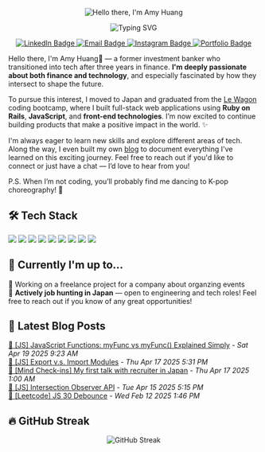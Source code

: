 
<p align="center">
  <img src="https://readme-typing-svg.herokuapp.com?font=Fira+Code&size=26&duration=1&pause=100000&color=4AB1D9&center=true&vCenter=true&width=600&lines=Hello+there%2C+I'm+Amy+Huang" alt="Hello there, I'm Amy Huang" />
</p>


<p align="center">
  <img src="https://readme-typing-svg.herokuapp.com?font=Fira+Code&size=22&pause=1000&color=4AB1D9&center=true&vCenter=true&width=500&lines=Ex-banker+turned+fullstack+engineer;Passionate+towards+finance+and+tech;" alt="Typing SVG" />
</p>
<p align="center">
  <a href="https://www.linkedin.com/in/amyhuang-ntu/" target="_blank">
    <img src="https://img.shields.io/badge/LinkedIn-0A66C2?style=for-the-badge&logo=linkedin&logoColor=white" alt="LinkedIn Badge"/>
  </a>
  <a href="mailto:amy.huang850603@gmail.com">
    <img src="https://img.shields.io/badge/Email-D14836?style=for-the-badge&logo=gmail&logoColor=white" alt="Email Badge"/>
  </a>
  <a href="https://www.instagram.com/zi_ying.h?igsh=aWo1enM0djQxd2ty&utm_source=qr" target="_blank">
    <img src="https://img.shields.io/badge/Instagram-E4405F?style=for-the-badge&logo=instagram&logoColor=white" alt="Instagram Badge"/>
  </a>
  <a href="https://starryamy.github.io/portfolio/" target="_blank">
    <img src="https://img.shields.io/badge/Portfolio-000000?style=for-the-badge&logo=About.me&logoColor=white" alt="Portfolio Badge"/>
  </a>
</p>

Hello there, I'm Amy Huang👋 — a former investment banker who transitioned into tech after three years in finance. **I'm deeply passionate about both finance and technology**, and especially fascinated by how they intersect to shape the future.

To pursue this interest, I moved to Japan and graduated from the [Le Wagon](https://www.lewagon.com/) coding bootcamp, where I built full-stack web applications using **Ruby on Rails**, **JavaScript**, and **front-end technologies**. I’m now excited to continue building products that make a positive impact in the world. ✨

I'm always eager to learn new skills and explore different areas of tech. Along the way, I even built my own [blog](https://404-peace-not-found.ghost.io/) to document everything I've learned on this exciting journey. Feel free to reach out if you'd like to connect or just have a chat — I’d love to hear from you!

P.S. When I’m not coding, you’ll probably find me dancing to K-pop choreography! 💃

## 🛠 Tech Stack

<p align="left">
  <img src="https://img.shields.io/badge/Ruby-CC342D?style=for-the-badge&logo=ruby&logoColor=white"/>
  <img src="https://img.shields.io/badge/Rails-CC0000?style=for-the-badge&logo=rubyonrails&logoColor=white"/>
  <img src="https://img.shields.io/badge/Python-3776AB?style=for-the-badge&logo=python&logoColor=white"/>
  <img src="https://img.shields.io/badge/JavaScript-F7DF1E?style=for-the-badge&logo=javascript&logoColor=black"/>
  <img src="https://img.shields.io/badge/React-20232A?style=for-the-badge&logo=react&logoColor=61DAFB"/>
  <img src="https://img.shields.io/badge/Stimulus-2E2E2E?style=for-the-badge&logo=stimulus&logoColor=white"/>
  <img src="https://img.shields.io/badge/Turbo-000000?style=for-the-badge&logo=hotwire&logoColor=white"/>
  <img src="https://img.shields.io/badge/PostgreSQL-4169E1?style=for-the-badge&logo=postgresql&logoColor=white"/>
  <img src="https://img.shields.io/badge/Heroku-430098?style=for-the-badge&logo=heroku&logoColor=white"/>
</p>

## 📌 Currently I'm up to...

💼 Working on a freelance project for a company about organzing events <br>
🗾 **Actively job hunting in Japan** — open to engineering and tech roles! Feel free to reach out if you know of any great opportunities!


## 📝 Latest Blog Posts

<!-- BLOG-POST-LIST:START --><a href="https://404-peace-not-found.ghost.io/js-javascript-functions-myfunc-vs-myfunc-explained-simply/">📌 [JS] JavaScript Functions: myFunc vs myFunc&lpar;&rpar; Explained Simply</a> - <i>Sat Apr 19 2025 9:23 AM</i><br/><a href="https://404-peace-not-found.ghost.io/js-export-v-s-import-modules/">📌 [JS] Export v.s. Import Modules</a> - <i>Thu Apr 17 2025 5:31 PM</i><br/><a href="https://404-peace-not-found.ghost.io/mind-check-ins-my-first-talk-with-recruiter-in-japan/">📌 [Mind Check-ins] My first talk with recruiter in Japan</a> - <i>Thu Apr 17 2025 1:00 AM</i><br/><a href="https://404-peace-not-found.ghost.io/js-intersection-observer-api/">📌 [JS] Intersection Observer API</a> - <i>Tue Apr 15 2025 5:15 PM</i><br/><a href="https://404-peace-not-found.ghost.io/leetcode-debou/">📌 [Leetcode] JS 30 Debounce</a> - <i>Wed Feb 12 2025 1:46 PM</i><br/><!-- BLOG-POST-LIST:END -->

## 🔥 GitHub Streak

<p align="center">
  <img src="https://streak-stats.demolab.com?user=starryAmy&theme=ocean-gradient" alt="GitHub Streak" />
</p>
